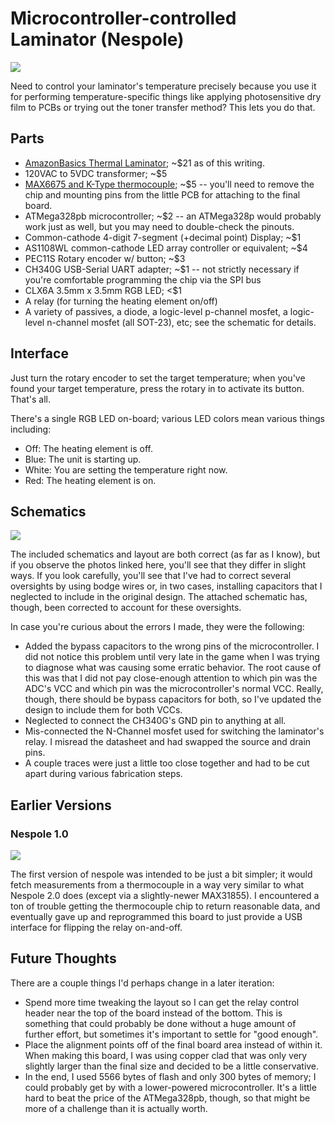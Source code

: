 # Microcontroller-controlled Laminator (Nespole)

![](https://coddingtonbear-public.s3.amazonaws.com/github/nespole/nespole_2.JPG)

Need to control your laminator's temperature precisely because you use it
for performing temperature-specific things like applying photosensitive
dry film to PCBs or trying out the toner transfer method?  This lets you
do that.

## Parts

* [AmazonBasics Thermal Laminator](https://www.amazon.com/AmazonBasics-PL9-US-Thermal-Laminator/dp/B00BUI5QWS); ~$21 as of this writing.
* 120VAC to 5VDC transformer; ~$5
* [MAX6675 and K-Type thermocouple](https://www.amazon.com/HiLetgo-MAX6675-Thermocouple-Temperature-Arduino/dp/B01HT871SO/ref=sr_1_cc_3?s=aps&ie=UTF8&qid=1486343835&sr=1-3-catcorr&keywords=MAX6675);
  ~$5 -- you'll need to remove the chip and mounting pins from the little PCB for attaching to the final board.
* ATMega328pb microcontroller; ~$2 -- an ATMega328p would probably work just as well, but you may need to double-check the pinouts.
* Common-cathode 4-digit 7-segment (+decimal point) Display; ~$1
* AS1108WL common-cathode LED array controller or equivalent; ~$4
* PEC11S Rotary encoder w/ button; ~$3
* CH340G USB-Serial UART adapter; ~$1 -- not strictly necessary if you're comfortable programming the chip via the SPI bus
* CLX6A 3.5mm x 3.5mm RGB LED; &lt;$1
* A relay (for turning the heating element on/off)
* A variety of passives, a diode, a logic-level p-channel mosfet, a logic-level n-channel mosfet (all SOT-23), etc; see the schematic for details.

## Interface

Just turn the rotary encoder to set the target temperature; when you've found
your target temperature, press the rotary in to activate its button.  That's all.

There's a single RGB LED on-board; various LED colors mean various things
including:

* Off: The heating element is off.
* Blue: The unit is starting up.
* White: You are setting the temperature right now.
* Red: The heating element is on.

## Schematics

![](https://s3-us-west-2.amazonaws.com/coddingtonbear-public/github/nespole/nespole.svg)

The included schematics and layout are both correct (as far as I know), but
if you observe the photos linked here, you'll see that they differ in slight
ways.  If you look carefully, you'll see that I've had to correct several
oversights by using bodge wires or, in two cases, installing capacitors that
I neglected to include in the original design.  The attached schematic has,
though, been corrected to account for these oversights.

In case you're curious about the errors I made, they were the following:

* Added the bypass capacitors to the wrong pins of the microcontroller.  I
  did not notice this problem until very late in the game when I was trying
  to diagnose what was causing some erratic behavior.  The root cause of this
  was that I did not pay close-enough attention to which pin was the ADC's
  VCC and which pin was the microcontroller's normal VCC.  Really, though,
  there should be bypass capacitors for both, so I've updated the design
  to include them for both VCCs.
* Neglected to connect the CH340G's GND pin to anything at all.
* Mis-connected the N-Channel mosfet used for switching the laminator's
  relay.  I misread the datasheet and had swapped the source and drain
  pins.
* A couple traces were just a little too close together and had to be cut
  apart during various fabrication steps.

## Earlier Versions

### Nespole 1.0

![](https://coddingtonbear-public.s3.amazonaws.com/github/nespole/nespole_1.JPG)

The first version of nespole was intended to be just a bit simpler; it would
fetch measurements from a thermocouple in a way very similar to what Nespole 2.0
does (except via a slightly-newer MAX31855).  I encountered a ton of trouble
getting the thermocouple chip to return reasonable data, and eventually gave
up and reprogrammed this board to just provide a USB interface for flipping
the relay on-and-off.

## Future Thoughts

There are a couple things I'd perhaps change in a later iteration:

* Spend more time tweaking the layout so I can get the relay control header
  near the top of the board instead of the bottom.  This is something that
  could probably be done without a huge amount of further effort, but
  sometimes it's important to settle for "good enough".
* Place the alignment points off of the final board area instead of within
  it.  When making this board, I was using copper clad that was only very
  slightly larger than the final size and decided to be a little conservative.
* In the end, I used 5566 bytes of flash and only 300 bytes of memory; I could
  probably get by with a lower-powered microcontroller.  It's a little hard to
  beat the price of the ATMega328pb, though, so that might be more of a
  challenge than it is actually worth.

